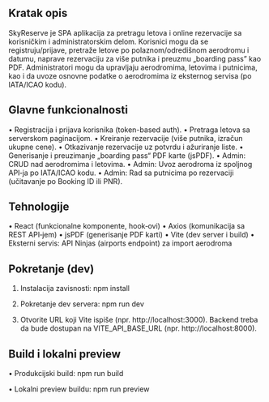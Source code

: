  

Kratak opis
-----------
SkyReserve je SPA aplikacija za pretragu letova i online rezervacije sa korisničkim i administratorskim delom.
Korisnici mogu da se registruju/prijave, pretraže letove po polaznom/odredišnom aerodromu i datumu, naprave rezervaciju za više putnika i preuzmu „boarding pass” kao PDF. Administratori mogu da upravljaju aerodromima, letovima i putnicima, kao i da uvoze osnovne podatke o aerodromima iz eksternog servisa (po IATA/ICAO kodu).

Glavne funkcionalnosti
----------------------
• Registracija i prijava korisnika (token-based auth).
• Pretraga letova sa serverskom paginacijom.
• Kreiranje rezervacije (više putnika, izračun ukupne cene).
• Otkazivanje rezervacije uz potvrdu i ažuriranje liste.
• Generisanje i preuzimanje „boarding pass“ PDF karte (jsPDF).
• Admin: CRUD nad aerodromima i letovima.
• Admin: Uvoz aerodroma iz spoljnog API‑ja po IATA/ICAO kodu.
• Admin: Rad sa putnicima po rezervaciji (učitavanje po Booking ID ili PNR).

Tehnologije
-----------
• React (funkcionalne komponente, hook‑ovi)
• Axios (komunikacija sa REST API‑jem)
• jsPDF (generisanje PDF karti)
• Vite (dev server i build)
• Eksterni servis: API Ninjas (airports endpoint) za import aerodroma

 

Pokretanje (dev)
----------------
1) Instalacija zavisnosti:
   npm install

2) Pokretanje dev servera:
   npm run dev

3) Otvorite URL koji Vite ispiše (npr. http://localhost:3000).
   Backend treba da bude dostupan na VITE_API_BASE_URL (npr. http://localhost:8000).

Build i lokalni preview
-----------------------
• Produkcijski build:
  npm run build

• Lokalni preview buildu:
  npm run preview
 
